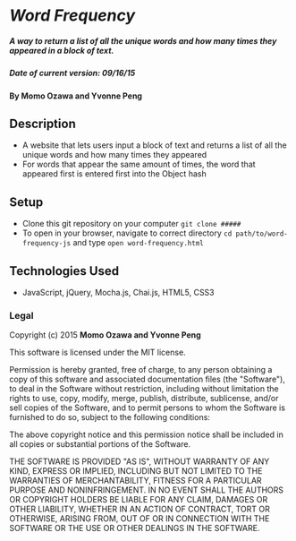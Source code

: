 # _Word Frequency_

##### A way to return a list of all the unique words and how many times they appeared in a block of text.

##### Date of current version: 09/16/15

#### By **Momo Ozawa and Yvonne Peng**

## Description
* A website that lets users input a block of text and returns a list of all the unique words and how many times they appeared
* For words that appear the same amount of times, the word that appeared first is entered first into the Object hash

## Setup

* Clone this git repository on your computer ```git clone ##### ```
* To open in your browser, navigate to correct directory ```cd path/to/word-frequency-js``` and type ```open word-frequency.html```


## Technologies Used

* JavaScript, jQuery, Mocha.js, Chai.js, HTML5, CSS3

### Legal

Copyright (c) 2015 **Momo Ozawa and Yvonne Peng**

This software is licensed under the MIT license.

Permission is hereby granted, free of charge, to any person obtaining a copy
of this software and associated documentation files (the "Software"), to deal
in the Software without restriction, including without limitation the rights
to use, copy, modify, merge, publish, distribute, sublicense, and/or sell
copies of the Software, and to permit persons to whom the Software is
furnished to do so, subject to the following conditions:

The above copyright notice and this permission notice shall be included in
all copies or substantial portions of the Software.

THE SOFTWARE IS PROVIDED "AS IS", WITHOUT WARRANTY OF ANY KIND, EXPRESS OR
IMPLIED, INCLUDING BUT NOT LIMITED TO THE WARRANTIES OF MERCHANTABILITY,
FITNESS FOR A PARTICULAR PURPOSE AND NONINFRINGEMENT. IN NO EVENT SHALL THE
AUTHORS OR COPYRIGHT HOLDERS BE LIABLE FOR ANY CLAIM, DAMAGES OR OTHER
LIABILITY, WHETHER IN AN ACTION OF CONTRACT, TORT OR OTHERWISE, ARISING FROM,
OUT OF OR IN CONNECTION WITH THE SOFTWARE OR THE USE OR OTHER DEALINGS IN
THE SOFTWARE.
